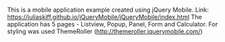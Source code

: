 This is a mobile application example created using jQuery Mobile.
Link: https://juliaskiff.github.io/jQueryMobile/jQueryMobile/index.html 
The application has 5 pages - Listview, Popup, Panel, Form and Calculator.
For styling was used ThemeRoller (http://themeroller.jquerymobile.com/)

